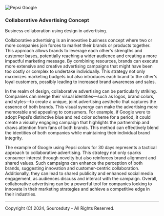 ![Pepsi Google](https://github.com/sourceduty/Collaborative_Advertising/assets/123030236/e9a73c65-d641-4815-ab6d-cbdb78ec818e)

### Collaborative Advertising Concept

Business collaboration using design in advertising.

Collaborative advertising is an innovative business concept where two or more companies join forces to market their brands or products together. This approach allows brands to leverage each other's strengths and customer bases, potentially reaching a wider audience and creating a more impactful marketing message. By combining resources, brands can execute more extensive and creative advertising campaigns that might have been too costly or complex to undertake individually. This strategy not only maximizes marketing budgets but also introduces each brand to the other's loyal customers, possibly leading to increased brand awareness and sales.

In the realm of design, collaborative advertising can be particularly striking. Companies can merge their visual identities—such as logos, brand colors, and styles—to create a unique, joint advertising aesthetic that captures the essence of both brands. This visual synergy can make the advertising more memorable and appealing to consumers. For example, if Google were to adopt Pepsi’s distinctive blue and red color scheme for a period, it could create a visually engaging campaign that highlights the partnership and draws attention from fans of both brands. This method can effectively blend the identities of both companies while maintaining their individual brand integrity.

The example of Google using Pepsi colors for 30 days represents a tactical approach to collaborative advertising. This strategy not only sparks consumer interest through novelty but also reinforces brand alignment and shared values. Such campaigns can enhance the perception of both brands, suggesting innovation and customer-centric collaboration. Additionally, they can lead to shared publicity and enhanced social media engagement, as audiences discuss and interact with the campaign. Overall, collaborative advertising can be a powerful tool for companies looking to innovate in their marketing strategies and achieve a competitive edge in their industries.

***
Copyright (C) 2024, Sourceduty - All Rights Reserved.
